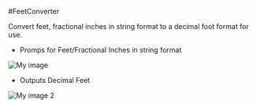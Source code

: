 #FeetConverter

Convert feet, fractional inches in string format to a decimal foot format for use.

- Promps for Feet/Fractional Inches in string format

![My image](//raw.github.com/kmorin/FeetConverter/gh-pages/images/FC1.PNG)

- Outputs Decimal Feet

![My image 2](//raw.github.com/kmorin/FeetConverter/gh-pages/images/FC2.PNG)

